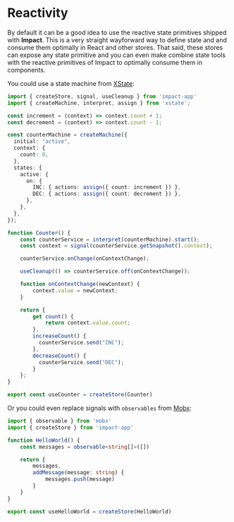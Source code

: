 # Reactivity

By default it can be a good idea to use the reactive state primitives shipped with **Impact**. This is a very straight wayforward way to define state and and consume them optimally in React and other stores. That said, these stores can expose any state primitive and you can even make combine state tools with the reactive primitives of Impact to optimally consume them in components.

You could use a state machine from [XState](https://xstate.js.org/):

```ts
import { createStore, signal, useCleanup } from 'impact-app'
import { createMachine, interpret, assign } from 'xstate';

const increment = (context) => context.count + 1;
const decrement = (context) => context.count - 1;

const counterMachine = createMachine({
  initial: "active",
  context: {
    count: 0,
  },
  states: {
    active: {
      on: {
        INC: { actions: assign({ count: increment }) },
        DEC: { actions: assign({ count: decrement }) },
      },
    },
  },
});

function Counter() {
    const counterService = interpret(counterMachine).start();
    const context = signal(counterService.getSnapshot().context);

    counterService.onChange(onContextChange);

    useCleanup(() => counterService.off(onContextChange));

    function onContextChange(newContext) {
        context.value = newContext;
    }

    return {
        get count() {
            return context.value.count;
        },
        increaseCount() {
          counterService.send("INC");
        },
        decreaseCount() {
          counterService.send("DEC");
        }
    };
}

export const useCounter = createStore(Counter)
```

Or you could even replace signals with `observables` from [Mobx](https://mobx.js.org/README.html):

```ts
import { observable } from 'mobx'
import { createStore } from 'impact-app'

function HelloWorld() {
    const messages = observable<string[]>([])

    return {
        messages,
        addMessage(message: string) {
            messages.push(message)
        }
    }
}

export const useHelloWorld = createStore(HelloWorld)
```
